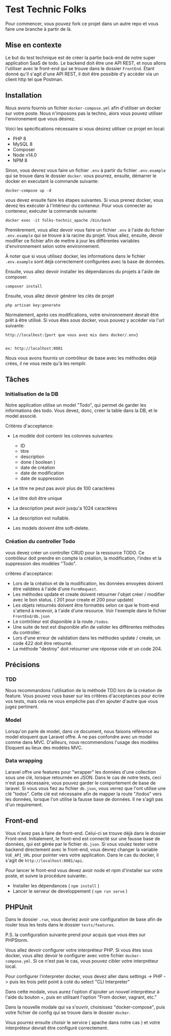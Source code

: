 # Test Technic Folks
Pour commencer, vous pouvez fork ce projet dans un autre repo et vous faire une branche à partir de là.

##  Mise en contexte
Le but du test technique est de créer la partie back-end de notre super application SaaS de todo. 
Le backend doit être une API REST, et nous allons l'utiliser avec le front-end qui se trouve dans le dossier `FrontEnd`.
Étant donné qu'il s'agit d'une API REST, il doit être possible d'y accèder via un client http tel que Postman.
## Installation
Nous avons fournis un fichier `docker-compose.yml` afin d'utiliser un docker sur votre poste. Nous n'imposons pas la techno, alors vous pouvez utiliser l'environement que vous désirez. 

Voici les spécifications nécessaire si vous désirez utiliser ce projet en local:
- PHP 8
- MySQL 8
- Composer
- Node v14.0
- NPM 8

Sinon, vous devrez vous faire un fichier `.env` à partir du fichier `.env.example` qui se trouve dans le dossier `docker`.
vous pourrez, ensuite, démarrer le docker en executant la commande suivante: 
```shell
docker-compose up -d
```

vous devez ensuite faire les étapes suivantes.  Si vous prenez docker, vous devez les exécuter à l'intérieur du conteneur. Pour vous connecter au conteneur, exécuter la commande suivante: 
```shell
docker exec -it folks-technic_apache /bin/bash
```


Premièrement, vous allez devoir vous faire un fichier `.env` à l'aide du fichier `.env.example` qui se trouve à la racine du projet. Vous allez, ensuite, devoir modifier ce fichier afin de mettre à jour les différentes variables d'environnement selon votre environnement. 

À noter que si vous utilisez docker, les informations dans le fichier `.env.example` sont déjà correctement configurées avec la base de données.

Ensuite, vous allez devoir installer les dépendances du projets à l'aide de composer. 
```shell
composer install
```

Ensuite, vous allez devoir générer les clés de projet 
```shell
php artisan key:generate
```

Normalement, après ces modifications, votre environnement devrait être prêt à être utilisé.
Si vous êtes sous docker, vous pouvez y accèder via l'url suivante:
```
http://localhost:{port que vous avez mis dans docker/.env}


ex: http://localhost:8081
```


Nous vous avons fournis un contrôleur de base avec les méthodes déjà crées, il ne vous reste qu'à les remplir.

## Tâches

### Initialisation de la DB 
Notre application utilise un model "Todo", qui permet de garder les informations des todo. Vous devez, donc, créer la table dans la DB, et le model associé.

Critères d'acceptance: 
- Le modèle doit contenir les colonnes suivantes: 
  - ID
  - titre
  - description
  - done ( boolean )
  - date de création
  - date de modification
  - date de suppression

- Le titre ne peut pas avoir plus de 100 caractères
- Le titre doit être unique
- La description peut avoir jusqu'a 1024 caractères
- La description est nullable.
- Les models doivent être soft-delete.


### Création du controller Todo
vous devez créer un controller CRUD pour la ressource TODO. Ce contrôleur doit prendre en compte la création, la modification, l'index et la suppression des modèles "Todo".

critères d'acceptance: 
- Lors de la création et de la modification, les données envoyées doivent être validées à l'aide d'une `FormRequest`.
- Les méthodes update et create doivent retourner l'objet créer / modifier avec le bon status. ( 201 pour create et 200 pour update)
- Les objets retournés doivent être formattés selon ce que le front-end s'attend à recevoir, à l'aide d'une resource. Voir l'exemple dans le fichier `FrontEnd/db.json`
- Le contrôleur est disponible à la route `/todos`.
- Une suite de test est disponible afin de valider les différentes méthodes du controller.
- Lors d'une erreur de validation dans les méthodes update / create, un code 422 doit être retourné.
- La méthode "destroy" doit retourner une réponse vide et un code 204.

## Précisions

### TDD
Nous recommandons l'utilisation de la méthode TDD lors de la création de feature. Vous pouvez vous baser sur les critères d'acceptances pour écrire vos tests, mais cela ne vous empêche pas d'en ajouter d'autre que vous jugez pertinent.

### Model
Lorsqu'on parle de model, dans ce document,  nous faisons référence au model eloquent que Laravel offre. À ne pas confondre avec un model comme dans MVC. D'ailleurs, nous recommendons l'usage des modèles Eloquent au lieux des modèles MVC.

### Data wrapping
Laravel offre une features pour "wrapper" les données d'une collection sous une clé, lorsque retournée en JSON. Dans le cas de notre tests, ceci n'est pas nécessaire, vous pouvez garder le comportement de base de laravel. Si vous vous fiez au fichier `db.json`, vous verrez que l'ont utilise une clé "todos". Cette clé est nécessaire afin de mapper la route "/todos" vers les données, lorsque l'on utilise la fausse base de données. Il ne s'agit pas d'un requirement.

## Front-end
Vous n'avez pas à faire de front-end. Celui-ci se trouve déjà dans le dossier Front-end.
Initialement, le front-end est connecté sur une fausse base de données, qui est gérée par le fichier `db.json`. Si vous voulez tester votre backend directement avec le front-end, vous devrez changer la variable `VUE_API_URL` pour pointer vers votre application. Dans le cas du docker, il s'agit de `http://localhost:8081/api`.

Pour lancer le front-end vous devez avoir node et npm d'installer sur votre poste, et suivre la procédure suivante:.
- Installer les dépendances ( `npm install` )
- Lancer le serveur de developpement ( `npm run serve` )


## PHPUnit
Dans le dossier `.run`, vous devriez avoir une configuration de base afin de rouler tous les tests dans le dossier `tests/features`.

P.S. la configuration suivante prend pour acquis que vous êtes sur PHPStorm.

Vous allez devoir configurer votre interpréteur PHP. Si vous êtes sous docker, vous allez devoir le configurer avec votre fichier `docker-compose.yml`. Si ce n'est pas le cas, vous pouvez cibler votre interpréteur local.

Pour configurer l'interpreter docker, vous devez aller dans settings -> PHP -> puis les trois petit point à coté du select "CLI Interpreter"

Dans cette modale, vous aurez l'option d'ajouter un nouvel interpréteur à l'aide du bouton +, puis en utilisant l'option "From docker, vagrant, etc."

Dans la nouvelle modale qui va s'ouvrir, choisissez "docker-compose", puis votre fichier de config qui se trouve dans le dossier `docker`. 

Vous pourrez ensuite choisir le service ( apache dans notre cas ) et votre interpréteur devrait être configuré correctement.

